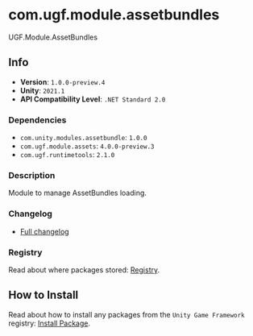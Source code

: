 # com.ugf.module.assetbundles

UGF.Module.AssetBundles

## Info

- **Version**: `1.0.0-preview.4`
- **Unity**: `2021.1`
- **API Compatibility Level**: `.NET Standard 2.0`

### Dependencies

- `com.unity.modules.assetbundle`: `1.0.0`
- `com.ugf.module.assets`: `4.0.0-preview.3`
- `com.ugf.runtimetools`: `2.1.0`


### Description

Module to manage AssetBundles loading.

### Changelog

- [Full changelog](changelog.md)

### Registry

Read about where packages stored: [Registry](https://github.com/unity-game-framework/organization/blob/main/docs/registry.md).

## How to Install

Read about how to install any packages from the `Unity Game Framework` registry: [Install Package](https://github.com/unity-game-framework/organization/blob/main/docs/install-packages.md).
